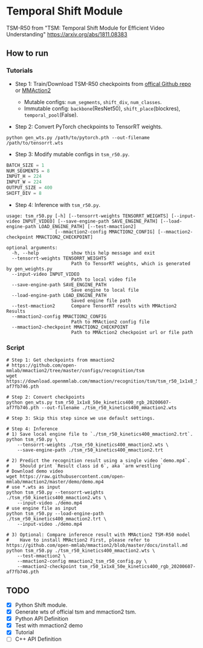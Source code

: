# Temporal Shift Module

TSM-R50 from "TSM: Temporal Shift Module for Efficient Video Understanding" <https://arxiv.org/abs/1811.08383>

## How to run

### Tutorials

+ Step 1: Train/Download TSM-R50 checkpoints from [offical Github repo](https://github.com/mit-han-lab/temporal-shift-module) or [MMAction2](https://github.com/open-mmlab/mmaction2)
  + Mutable configs: `num_segments`, `shift_div`, `num_classes`.
  + Immutable config: `backbone`(ResNet50), `shift_place`(blockres), `temporal_pool`(False).

+ Step 2: Convert PyTorch checkpoints to TensorRT weights.

```shell
python gen_wts.py /path/to/pytorch.pth --out-filename /path/to/tensorrt.wts
```

+ Step 3: Modify mutable configs in `tsm_r50.py`.

```python
BATCH_SIZE = 1
NUM_SEGMENTS = 8
INPUT_H = 224
INPUT_W = 224
OUTPUT_SIZE = 400
SHIFT_DIV = 8
```

+ Step 4: Inference with `tsm_r50.py`.

```shell
usage: tsm_r50.py [-h] [--tensorrt-weights TENSORRT_WEIGHTS] [--input-video INPUT_VIDEO] [--save-engine-path SAVE_ENGINE_PATH] [--load-engine-path LOAD_ENGINE_PATH] [--test-mmaction2]
                  [--mmaction2-config MMACTION2_CONFIG] [--mmaction2-checkpoint MMACTION2_CHECKPOINT]

optional arguments:
  -h, --help            show this help message and exit
  --tensorrt-weights TENSORRT_WEIGHTS
                        Path to TensorRT weights, which is generated by gen_weights.py
  --input-video INPUT_VIDEO
                        Path to local video file
  --save-engine-path SAVE_ENGINE_PATH
                        Save engine to local file
  --load-engine-path LOAD_ENGINE_PATH
                        Saved engine file path
  --test-mmaction2      Compare TensorRT results with MMAction2 Results
  --mmaction2-config MMACTION2_CONFIG
                        Path to MMAction2 config file
  --mmaction2-checkpoint MMACTION2_CHECKPOINT
                        Path to MMAction2 checkpoint url or file path
```

### Script

```shell
# Step 1: Get checkpoints from mmaction2
# https://github.com/open-mmlab/mmaction2/tree/master/configs/recognition/tsm
wget https://download.openmmlab.com/mmaction/recognition/tsm/tsm_r50_1x1x8_50e_kinetics400_rgb/tsm_r50_1x1x8_50e_kinetics400_rgb_20200607-af7fb746.pth

# Step 2: Convert checkpoints
python gen_wts.py tsm_r50_1x1x8_50e_kinetics400_rgb_20200607-af7fb746.pth --out-filename ./tsm_r50_kinetics400_mmaction2.wts

# Step 3: Skip this step since we use default settings.

# Step 4: Inference
# 1) Save local engine file to `./tsm_r50_kinetics400_mmaction2.trt`.
python tsm_r50.py \
    --tensorrt-weights ./tsm_r50_kinetics400_mmaction2.wts \
    --save-engine-path ./tsm_r50_kinetics400_mmaction2.trt

# 2) Predict the recognition result using a single video `demo.mp4`.
#    Should print `Result class id 6`, aka `arm wrestling`
# Download demo video
wget https://raw.githubusercontent.com/open-mmlab/mmaction2/master/demo/demo.mp4
# use *.wts as input
python tsm_r50.py --tensorrt-weights ./tsm_r50_kinetics400_mmaction2.wts \
    --input-video ./demo.mp4
# use engine file as input
python tsm_r50.py --load-engine-path ./tsm_r50_kinetics400_mmaction2.trt \
    --input-video ./demo.mp4

# 3) Optional: Compare inference result with MMAction2 TSM-R50 model
#    Have to install MMAction2 First, please refer to https://github.com/open-mmlab/mmaction2/blob/master/docs/install.md
python tsm_r50.py ./tsm_r50_kinetics400_mmaction2.wts \
    --test-mmaction2 \
    --mmaction2-config mmaction2_tsm_r50_config.py \
    --mmaction2-checkpoint tsm_r50_1x1x8_50e_kinetics400_rgb_20200607-af7fb746.pth
```

## TODO

+ [x] Python Shift module.
+ [x] Generate wts of official tsm and mmaction2 tsm.
+ [x] Python API Definition
+ [x] Test with mmaction2 demo
+ [x] Tutorial
+ [ ] C++ API Definition

